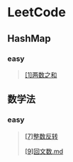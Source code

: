 # LeetCode

## HashMap

### easy

> [[1]两数之和](leetcode/editor/cn/%5B1%5D%E4%B8%A4%E6%95%B0%E4%B9%8B%E5%92%8C.md)

## 数学法

### easy

> [[7]整数反转](leetcode/editor/cn/整数反转.md)
>
> [[9]回文数.md](leetcode/editor/cn/[9]回文数.md)



